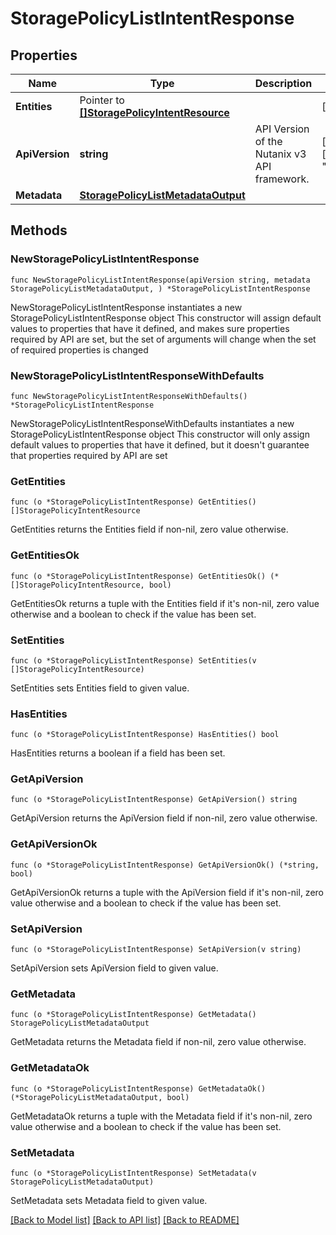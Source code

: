 # StoragePolicyListIntentResponse

## Properties

Name | Type | Description | Notes
------------ | ------------- | ------------- | -------------
**Entities** | Pointer to [**[]StoragePolicyIntentResource**](StoragePolicyIntentResource.md) |  | [optional] 
**ApiVersion** | **string** | API Version of the Nutanix v3 API framework. | [readonly] [default to "3.1.0"]
**Metadata** | [**StoragePolicyListMetadataOutput**](StoragePolicyListMetadataOutput.md) |  | 

## Methods

### NewStoragePolicyListIntentResponse

`func NewStoragePolicyListIntentResponse(apiVersion string, metadata StoragePolicyListMetadataOutput, ) *StoragePolicyListIntentResponse`

NewStoragePolicyListIntentResponse instantiates a new StoragePolicyListIntentResponse object
This constructor will assign default values to properties that have it defined,
and makes sure properties required by API are set, but the set of arguments
will change when the set of required properties is changed

### NewStoragePolicyListIntentResponseWithDefaults

`func NewStoragePolicyListIntentResponseWithDefaults() *StoragePolicyListIntentResponse`

NewStoragePolicyListIntentResponseWithDefaults instantiates a new StoragePolicyListIntentResponse object
This constructor will only assign default values to properties that have it defined,
but it doesn't guarantee that properties required by API are set

### GetEntities

`func (o *StoragePolicyListIntentResponse) GetEntities() []StoragePolicyIntentResource`

GetEntities returns the Entities field if non-nil, zero value otherwise.

### GetEntitiesOk

`func (o *StoragePolicyListIntentResponse) GetEntitiesOk() (*[]StoragePolicyIntentResource, bool)`

GetEntitiesOk returns a tuple with the Entities field if it's non-nil, zero value otherwise
and a boolean to check if the value has been set.

### SetEntities

`func (o *StoragePolicyListIntentResponse) SetEntities(v []StoragePolicyIntentResource)`

SetEntities sets Entities field to given value.

### HasEntities

`func (o *StoragePolicyListIntentResponse) HasEntities() bool`

HasEntities returns a boolean if a field has been set.

### GetApiVersion

`func (o *StoragePolicyListIntentResponse) GetApiVersion() string`

GetApiVersion returns the ApiVersion field if non-nil, zero value otherwise.

### GetApiVersionOk

`func (o *StoragePolicyListIntentResponse) GetApiVersionOk() (*string, bool)`

GetApiVersionOk returns a tuple with the ApiVersion field if it's non-nil, zero value otherwise
and a boolean to check if the value has been set.

### SetApiVersion

`func (o *StoragePolicyListIntentResponse) SetApiVersion(v string)`

SetApiVersion sets ApiVersion field to given value.


### GetMetadata

`func (o *StoragePolicyListIntentResponse) GetMetadata() StoragePolicyListMetadataOutput`

GetMetadata returns the Metadata field if non-nil, zero value otherwise.

### GetMetadataOk

`func (o *StoragePolicyListIntentResponse) GetMetadataOk() (*StoragePolicyListMetadataOutput, bool)`

GetMetadataOk returns a tuple with the Metadata field if it's non-nil, zero value otherwise
and a boolean to check if the value has been set.

### SetMetadata

`func (o *StoragePolicyListIntentResponse) SetMetadata(v StoragePolicyListMetadataOutput)`

SetMetadata sets Metadata field to given value.



[[Back to Model list]](../README.md#documentation-for-models) [[Back to API list]](../README.md#documentation-for-api-endpoints) [[Back to README]](../README.md)


